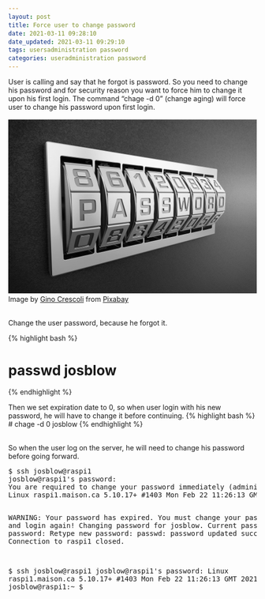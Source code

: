 ```yaml
---
layout: post
title: Force user to change password
date: 2021-03-11 09:28:10
date_updated: 2021-03-11 09:29:10 
tags: usersadministration password 
categories: useradministration password
---
```



User is calling and say that he forgot is password. So you need to change his password and for security reason you want to force him to change it upon his first login. The command &#8220;chage -d 0&#8221; (change aging) will force user to change his password upon first login.  
<br>
<img src="/assets/img/sadm_password.jpg" class="align-left" alt="Password Image">
Image by <a href="https://pixabay.com/users/absolutvision-6158753/?utm_source=link-attribution&amp;utm_medium=referral&amp;utm_campaign=image&amp;utm_content=2781614">Gino Crescoli</a> from <a href="https://pixabay.com/?utm_source=link-attribution&amp;utm_medium=referral&amp;utm_campaign=image&amp;utm_content=2781614">Pixabay</a>

<br>
Change the user password, because he forgot it. 

{% highlight bash %}
# passwd josblow
{% endhighlight %}
<br>

Then we set expiration date to 0, so when user login with his new password, he will have to change it before continuing.
{% highlight bash %}
# chage -d 0 josblow
{% endhighlight %}

<br>
So when the user log on the server, he will need to change his password before going forward.
<pre>
$ ssh josblow@raspi1
josblow@raspi1's password:
You are required to change your password immediately (administrator enforced)
Linux raspi1.maison.ca 5.10.17+ #1403 Mon Feb 22 11:26:13 GMT 2021 armv6l

WARNING: Your password has expired.
You must change your password now and login again!
Changing password for josblow.
Current password:
New password:
Retype new password:
passwd: password updated successfully
Connection to raspi1 closed.

$ ssh josblow@raspi1
josblow@raspi1's password:
Linux raspi1.maison.ca 5.10.17+ #1403 Mon Feb 22 11:26:13 GMT 2021 armv6l
josblow@raspi1:~ $
</pre>
<br>
